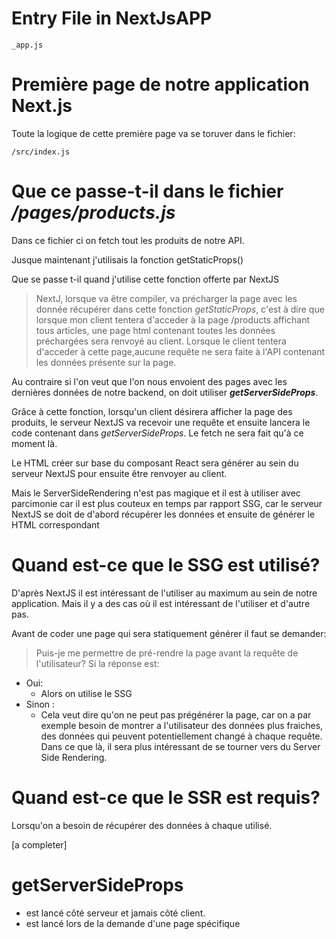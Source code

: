 # Entry File in NextJsAPP
```
_app.js
```
# Première page de notre application Next.js
Toute la logique de cette première page va se toruver dans le fichier:
```
/src/index.js
```

# Que ce passe-t-il dans le fichier */pages/products.js*

Dans ce fichier ci on fetch tout les produits de notre API.

Jusque maintenant j'utilisais la fonction getStaticProps()

Que se passe t-il quand j'utilise cette fonction offerte par NextJS

> NextJ, lorsque va être compiler, va précharger la page avec les donnée récupérer dans cette fonction *getStaticProps*, c'est à dire que lorsque mon client tentera d'acceder à la page /products affichant tous articles, une page html contenant toutes les données préchargées sera renvoyé au client. Lorsque le client tentera d'acceder à cette page,aucune requête ne sera faite à l'API contenant les données présente sur la page.

Au contraire si l'on veut que l'on nous envoient des pages avec les dernières données de notre backend, on doit utiliser **_getServerSideProps_**.

Grâce à cette fonction, lorsqu'un client désirera afficher la page des produits, le serveur NextJS va recevoir une requête et ensuite lancera le code contenant dans _getServerSideProps_. Le fetch ne sera fait qu'à ce moment là.

Le HTML créer sur base du composant React sera générer au sein du serveur NextJS pour ensuite être renvoyer au client.

Mais le ServerSideRendering n'est pas magique et il est à utiliser avec parcimonie car il est plus couteux en temps par rapport SSG, car le serveur NextJS se doit de d'abord récupérer les données et ensuite de générer le HTML correspondant 

# Quand est-ce que le SSG est utilisé?

D'après NextJS il est intéressant de l'utiliser au maximum au sein de notre application. Mais il y a des cas où il est intéressant de l'utiliser et d'autre pas.

Avant de coder une page qui sera statiquement générer il faut se demander:

> Puis-je me permettre de pré-rendre la page avant la requête de l'utilisateur?
Si la réponse est:
- Oui:
  - Alors on utilise le SSG
- Sinon :
  - Cela veut dire qu'on ne peut pas prégénérer la page, car on a par exemple besoin de montrer a l'utilisateur des données plus fraiches, des données qui peuvent potentiellement changé à chaque requête. Dans ce que là, il sera plus intéressant de se tourner vers du Server Side Rendering.

# Quand est-ce que le SSR est requis?

Lorsqu'on a besoin de récupérer des données à chaque utilisé.

[a completer]
# getServerSideProps

- est lancé côté serveur et jamais côté client.
- est lancé lors de la demande d'une page spécifique
